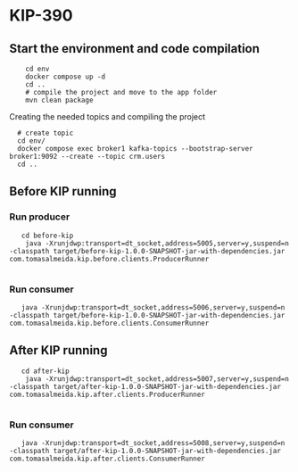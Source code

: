 # KIP-390

## Start the environment and code compilation

```shell
    cd env
    docker compose up -d
    cd ..
    # compile the project and move to the app folder
    mvn clean package
```

Creating the needed topics and compiling the project

```shell
  # create topic
  cd env/
  docker compose exec broker1 kafka-topics --bootstrap-server broker1:9092 --create --topic crm.users
  cd ..
```

## Before KIP running

### Run producer

```shell
   cd before-kip
    java -Xrunjdwp:transport=dt_socket,address=5005,server=y,suspend=n -classpath target/before-kip-1.0.0-SNAPSHOT-jar-with-dependencies.jar com.tomasalmeida.kip.before.clients.ProducerRunner
 
```

### Run consumer

```shell
   java -Xrunjdwp:transport=dt_socket,address=5006,server=y,suspend=n -classpath target/before-kip-1.0.0-SNAPSHOT-jar-with-dependencies.jar com.tomasalmeida.kip.before.clients.ConsumerRunner

```

## After KIP running

```shell
   cd after-kip
    java -Xrunjdwp:transport=dt_socket,address=5007,server=y,suspend=n -classpath target/after-kip-1.0.0-SNAPSHOT-jar-with-dependencies.jar com.tomasalmeida.kip.after.clients.ProducerRunner
 
```

### Run consumer

```shell
   java -Xrunjdwp:transport=dt_socket,address=5008,server=y,suspend=n -classpath target/after-kip-1.0.0-SNAPSHOT-jar-with-dependencies.jar com.tomasalmeida.kip.after.clients.ConsumerRunner

```

